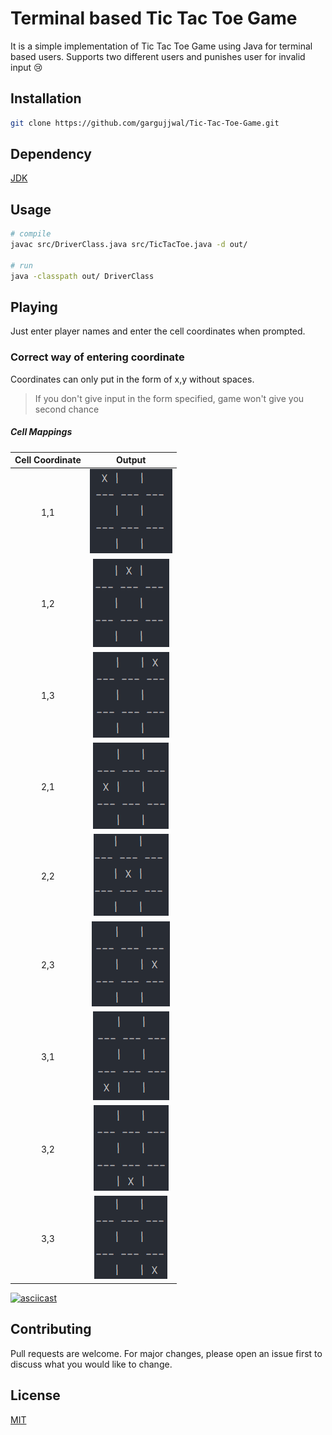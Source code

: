 # Terminal based **Tic Tac Toe Game**

It is a simple implementation of Tic Tac Toe Game using Java for terminal based users. Supports two different users and
punishes user for invalid input 😢

## Installation

```bash
git clone https://github.com/gargujjwal/Tic-Tac-Toe-Game.git
```

## Dependency

[JDK](https://www.oracle.com/java/technologies/downloads/)

## Usage

```bash
# compile
javac src/DriverClass.java src/TicTacToe.java -d out/

# run
java -classpath out/ DriverClass
```

## Playing

Just enter player names and enter the cell coordinates when prompted.

### Correct way of entering coordinate

Coordinates can only put in the form of x,y without spaces.

> If you don't give input in the form specified, game won't give you second chance

##### Cell Mappings

| Cell Coordinate |              Output               |
| :-------------: | :-------------------------------: |
|       1,1       | ![1,1](<readme_assets/(1,1).png>) |
|       1,2       | ![1,2](<readme_assets/(1,2).png>) |
|       1,3       | ![1,3](<readme_assets/(1,3).png>) |
|       2,1       | ![2,1](<readme_assets/(2,1).png>) |
|       2,2       | ![2,2](<readme_assets/(2,2).png>) |
|       2,3       | ![2,3](<readme_assets/(2,3).png>) |
|       3,1       | ![3,1](<readme_assets/(3,1).png>) |
|       3,2       | ![3,2](<readme_assets/(3,2).png>) |
|       3,3       | ![3,3](<readme_assets/(3,3).png>) |

[![asciicast](https://asciinema.org/a/513209.svg?autoplay=1&loop=1&theme=monokai&speed=2)](https://asciinema.org/a/513209?autoplay=1&loop=1&theme=monokai&speed=2)

## Contributing

Pull requests are welcome. For major changes, please open an issue first to discuss what you would like to change.

## License

[MIT](LICENSE.txt)

